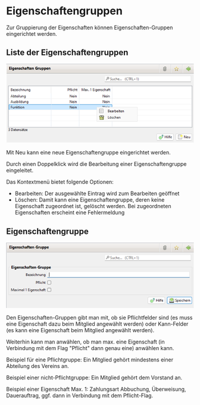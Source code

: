 # Eigenschaftengruppen

Zur Gruppierung der Eigenschaften können Eigenschaften-Gruppen eingerichtet werden.

## Liste der Eigenschaftengruppen

![](../../../allgemeine-funktionen/administration/mitglieder/img/Eigenschaftengruppen.png)

Mit Neu kann eine neue Eigenschaftengruppe eingerichtet werden.

Durch einen Doppelklick wird die Bearbeitung einer Eigenschaftengruppe eingeleitet.

Das Kontextmenü bietet folgende Optionen:

* Bearbeiten: Der ausgewählte Eintrag wird zum Bearbeiten geöffnet
* Löschen: Damit kann eine Eigenschaftengruppe, deren keine Eigenschaft zugeordnet ist, gelöscht werden. Bei zugeordneten Eigenschaften erscheint eine Fehlermeldung

## Eigenschaftengruppe

![](../../../allgemeine-funktionen/administration/mitglieder/img/Eigenschaftengruppe.png)

Den Eigenschaften-Gruppen gibt man mit, ob sie Pflichtfelder sind (es muss eine Eigenschaft dazu beim Mitglied angewählt werden) oder Kann-Felder (es kann eine Eigenschaft beim Mitglied angewählt werden).

Weiterhin kann man anwählen, ob man max. eine Eigenschaft (in Verbindung mit dem Flag "Pflicht" dann genau eine) anwählen kann.

Beispiel für eine Pflichtgruppe: Ein Mitglied gehört mindestens einer Abteilung des Vereins an.

Beispiel einer nicht-Pflichtgruppe: Ein Mitglied gehört dem Vorstand an.

Beispiel einer Eigenschaft Max. 1: Zahlungsart Abbuchung, Überweisung, Dauerauftrag, ggf. dann in Verbindung mit dem Pflicht-Flag.
